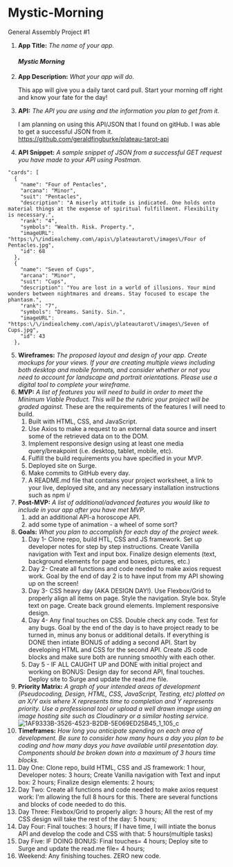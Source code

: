 # Mystic-Morning
General Assembly Project #1
1. **App Title:** *The name of your app. <h4> Mystic Morning* </h4>
2. **App Description:** *What your app will do.* <p>This app will give you a daily tarot card pull. Start your morning off right and know your fate for the day!</p>
3. **API:** *The API you are using and the information you plan to get from it.* <p> I am planning on using this API/JSON that I found on gitHub. I was able to get a successful JSON from it. https://github.com/geraldfingburke/plateau-tarot-api</p> 
4. **API Snippet:** *A sample snippet of JSON from a successful GET request you have made to your API using Postman.*
  ```
  "cards": [
    {
      "name": "Four of Pentacles",
      "arcana": "Minor",
      "suit": "Pentacles",
      "description": "A miserly attitude is indicated. One holds onto material things at the expense of spiritual fulfillment. Flexibility is necessary.",
      "rank": "4",
      "symbols": "Wealth. Risk. Property.",
      "imageURL": "https:\/\/indiealchemy.com\/apis\/plateautarot\/images\/Four of Pentacles.jpg",
      "id": 68
    },
    {
      "name": "Seven of Cups",
      "arcana": "Minor",
      "suit": "Cups",
      "description": "You are lost in a world of illusions. Your mind wonders between nightmares and dreams. Stay focused to escape the phantasm.",
      "rank": "7",
      "symbols": "Dreams. Sanity. Sin.",
      "imageURL": "https:\/\/indiealchemy.com\/apis\/plateautarot\/images\/Seven of Cups.jpg",
      "id": 43
    },
  ```
5. **Wireframes:** *The proposed layout and design of your app. Create mockups for your views. If your are creating multiple views including both desktop and mobile formats, and consider whether or not you need to account for landscape and portrait orientations. Please use a digital tool to complete your wireframe.*
6. **MVP:** *A list of features you will need to build in order to meet the Minimum Viable Product. This will be the rubric your project will be graded against.* These are the requirements of the features I will need to build. 
   1. Built with HTML, CSS, and JavaScript.
   2. Use Axios to make a request to an external data source and insert some of the retrieved data on to the DOM.
   3. Implement responsive design using at least one media query/breakpoint (i.e. desktop, tablet, mobile, etc).
   4. Fulfill the build requirements you have specified in your MVP.
   5. Deployed site on Surge.
   6. Make commits to GitHub every day.
   7. A README.md file that contains your project worksheet, a link to your live, deployed site, and any necessary installation instructions such as npm i/
7. **Post-MVP:** *A list of additional/advanced features you would like to include in your app after you have met MVP.*
   1. add an additional API-a horoscope API.
   2. add some type of animation - a wheel of some sort?
8. **Goals:** *What you plan to accomplish for each day of the project week.*
   1. Day 1- Clone repo, build HTL, CSS and JS framework. Set up developer notes for step by step instructions. Create Vanilla navigation with Text and input           box. Finalize design elements (text, background elements for page and boxes, pictures, etc.)
   2. Day 2- Create all functions and code needed to make axios request work. Goal by the end of day 2 is to have input from my API showing up on the screen!
   3. Day 3- CSS heavy day (AKA DESIGN DAY!). Use Flexbox/Grid to properly align all items on page. Style the navigation. Style box. Style text on page. Create    back ground elements. Implement responsive design.  
   4. Day 4- Any final touches on CSS. Double check any code. Test for any bugs. Goal by the end of the day is to have project ready to be turned in, minus any bonus or additional details. If everything is DONE then intiate BONUS of adding a second API. Start by developing HTML and CSS for the second API. Create JS code blocks and make sure both are running smoothly with each other.
   5. Day 5 - IF ALL CAUGHT UP and DONE with initial project and working on BONUS: Design day for second API, final touches. Deploy site to Surge and update the read.me file. 
9. **Priority Matrix:** *A graph of your intended areas of development (Pseudocoding, Design, HTML, CSS, JavaScript, Testing, etc) plotted on an X/Y axis where X represents time to completion and Y represents priority. Use a professional tool or upload a well drawn image using an image hosting site such as Cloudinary or a similar hosting service.* ![1AF9333B-3526-4523-B2DB-5E069ED25B45_1_105_c](https://user-images.githubusercontent.com/84357702/121060203-562deb00-c790-11eb-85f7-541bcde23b03.jpeg)
10. **Timeframes:** *How long you anticipate spending on each area of development. Be sure to consider how many hours a day you plan to be coding and how many days you have available until presentation day. Components should be broken down into a maximum of 3 hours time blocks.*
   1. Day One: Clone repo, build HTML, CSS and JS framework: 1 hour, Developer notes: 3 hours; Create Vanilla navigation with Text and input box: 2 hours; Finalize design elements: 2 hours;
   2. Day Two: Create all functions and code needed to make axios request work: I'm allowing the full 8 hours for this. There are several functions and blocks of code needed to do this. 
   3. Day Three: Flexbox/Grid to properly align: 3 hours; All the rest of my CSS design will take the rest of the day: 5 hours;
   4. Day Four: Final touches: 3 hours; If I have time, I will intiate the bonus API and develop the code and CSS with that: 5 hours(multiple tasks)
   5. Day Five: IF DOING BONUS: Final touches= 4 hours; Deploy site to Surge and update the read.me file= 4 hours;
   6. Weekend: Any finishing touches. ZERO new code. 
